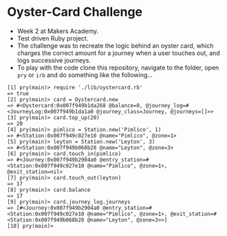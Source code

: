 # Oyster-Card Challenge

* Week 2 at Makers Academy.
* Test driven Ruby project.
* The challenge was to recreate the logic behind an oyster card, which charges the correct amount for a journey when a user touches out, and logs successive journeys.
* To play with the code clone this repository, navigate to the folder, open `pry` or `irb` and do something like the following...

```
[1] pry(main)> require './lib/oystercard.rb'
=> true
[2] pry(main)> card = Oystercard.new
=> #<Oystercard:0x007f949b1da268 @balance=0, @journey_log=#<JourneyLog:0x007f949b1da1a0 @journey_class=Journey, @journeys=[]>>
[3] pry(main)> card.top_up(20)
=> 20
[4] pry(main)> pimlico = Station.new('Pimlico', 1)
=> #<Station:0x007f949c027e10 @name="Pimlico", @zone=1>
[5] pry(main)> leyton = Station.new('Leyton', 3)
=> #<Station:0x007f949b068b28 @name="Leyton", @zone=3>
[6] pry(main)> card.touch_in(pimlico)
=> #<Journey:0x007f949b2904a0 @entry_station=#<Station:0x007f949c027e10 @name="Pimlico", @zone=1>, @exit_station=nil>
[7] pry(main)> card.touch_out(leyton)
=> 17
[8] pry(main)> card.balance
=> 17
[9] pry(main)> card.journey_log.journeys
=> [#<Journey:0x007f949b2904a0 @entry_station=#<Station:0x007f949c027e10 @name="Pimlico", @zone=1>, @exit_station=#<Station:0x007f949b068b28 @name="Leyton", @zone=3>>]
[10] pry(main)>
```
